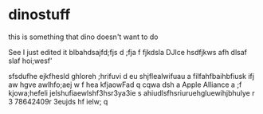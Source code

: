 # dinostuff
this is something that dino doesn't want to do

See I just edited it
blbahdsajfd;fjs d ;fja
f fjkdsla DJlce hsdfjkws
afh dlsaf slaf hoi;wesf'

sfsdufhe ejkfhesld ghloreh ;hrifuvi
d eu shjflealwifuau 
a filfahfbaihbfiusk ifj
aw hgve awlhfo;aej
w f hea kfjaowFad
q cqwa dsh a Apple Alliance a ;f kjowa;hefeli
 jelshufiaewlshf3hsr3ya3ie s 
 ahiudlsfhsriuruehgluewihjbhulye r
3 78642409r 3eujds hf ielw; q
